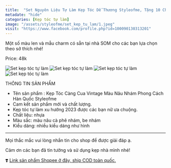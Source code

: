 ```yaml
---
title:  "Set Nguyên Liệu Tự Làm Kẹp Tóc Dễ Thương Styleofme, Tặng 10 Charm"
metadate: "hide"
categories: [Kẹp tóc tự làm]
image: "/assets/styleofme/set_kep_tu_lam/1.jpeg"
visit: "https://www.facebook.com/profile.php?id=100090130313201"
---
```


Một số màu len và mẫu charm có sẵn tại nhà SOM cho các bạn lựa chọn  theo sở thích nhé!

Price: 48k

![Set kẹp tóc tự làm](/assets/styleofme/set_kep_tu_lam/2.jpeg)
![Set kẹp tóc tự làm](/assets/styleofme/set_kep_tu_lam/3.jpeg)
![Set kẹp tóc tự làm](/assets/styleofme/set_kep_tu_lam/4.jpeg)
![Set kẹp tóc tự làm](/assets/styleofme/set_kep_tu_lam/5.jpeg)


THÔNG TIN SẢN PHẨM 
 - Tên sản phẩm : Kẹp Tóc Càng Cua Vintage Màu Nâu Nhám Phong Cách Hàn Quốc Styleofme
 - Cam kết sản phẩm mới và chất lượng.
 - Kẹp tóc tự làm xu hướng 2023 được các bạn nữ ưa chuộng.
 - Chất liệu: nhựa
 - Màu sắc: màu nâu cà phê nhám, be nhám
 - Kiểu dáng: nhiều kiểu dáng như hình
-------
Mọi thắc mắc vui lòng nhắn tin cho shop để được giải đáp ạ.

Cảm ơn các bạn đã tin tưởng và sử dụng kẹp nhà mình nhé!

❣️ [Link sản phẩm Shopee ở đây, ship COD toàn quốc.](https://shopee.vn/Set-Nguy%C3%AAn-Li%E1%BB%87u-T%E1%BB%B1-L%C3%A0m-K%E1%BA%B9p-T%C3%B3c-D%E1%BB%85-Th%C6%B0%C6%A1ng-Styleofme-T%E1%BA%B7ng-10-Charm-i.956882496.18774456255?sp_atk=4f6883a2-32a1-4dd1-8a6a-118e46d9d123&xptdk=4f6883a2-32a1-4dd1-8a6a-118e46d9d123)
